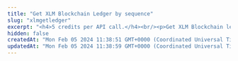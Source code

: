 ```yaml
---
title: "Get XLM Blockchain Ledger by sequence"
slug: "xlmgetledger"
excerpt: "<h4>5 credits per API call.</h4><br/><p>Get XLM Blockchain ledger for ledger sequence.</p>"
hidden: false
createdAt: "Mon Feb 05 2024 11:38:51 GMT+0000 (Coordinated Universal Time)"
updatedAt: "Mon Feb 05 2024 11:38:59 GMT+0000 (Coordinated Universal Time)"
---
```

